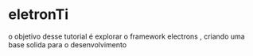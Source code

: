 # eletronTi
o objetivo desse tutorial é explorar  o framework electrons , criando uma base solida para o desenvolvimento
